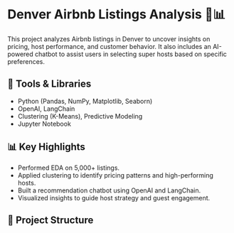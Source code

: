 # Denver Airbnb Listings Analysis 🏡📊

This project analyzes Airbnb listings in Denver to uncover insights on pricing, host performance, and customer behavior. It also includes an AI-powered chatbot to assist users in selecting super hosts based on specific preferences.

## 🔧 Tools & Libraries
- Python (Pandas, NumPy, Matplotlib, Seaborn)
- OpenAI, LangChain
- Clustering (K-Means), Predictive Modeling
- Jupyter Notebook

## 📊 Key Highlights
- Performed EDA on 5,000+ listings.
- Applied clustering to identify pricing patterns and high-performing hosts.
- Built a recommendation chatbot using OpenAI and LangChain.
- Visualized insights to guide host strategy and guest engagement.

## 📁 Project Structure
